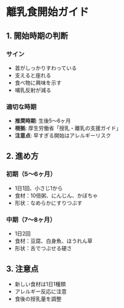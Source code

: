 # 離乳食開始ガイド

## 1. 開始時期の判断
### サイン
- 首がしっかりすわっている
- 支えると座れる
- 食べ物に興味を示す
- 哺乳反射が減る

### 適切な時期
- **推奨時期**: 生後5～6ヶ月
- **根拠**: 厚生労働省「授乳・離乳の支援ガイド」
- **注意点**: 早すぎる開始はアレルギーリスク

## 2. 進め方
### 初期（5～6ヶ月）
- 1日1回、小さじ1から
- 食材：10倍粥、にんじん、かぼちゃ
- 形状：なめらかにすりつぶす

### 中期（7～8ヶ月）
- 1日2回
- 食材：豆腐、白身魚、ほうれん草
- 形状：舌でつぶせる硬さ

## 3. 注意点
- 新しい食材は1日1種類
- アレルギー反応に注意
- 食後の授乳量を調整